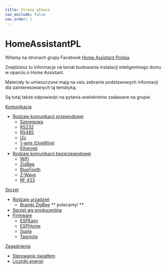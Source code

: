 ```yaml
---
title: Strona główna
nav_exclude: false
nav_order: 1
---
```


# HomeAssistantPL
Witamy na stronach grupy Facebook [Home Assistant Polska](https://www.facebook.com/groups/homeassistantpolska).

Znajdziesz tu informacje na temat budowania instalacji inteligentnego domu w oparciu o Home Assistant.

Materiały tu umieszczone mają na celu zebranie podstawowych informacji dla zainteresowanych tą tematyką.

Są tutaj także odpowiedzi na pytania wielokrotnie zadawane na grupie.

[Komunikacja](komunikacja/index)
* [Rodzaje komunikacji przewodowej](komunikacja/Rodzaje%20komunikacji%20przewodowej)
	* [Szeregowa](komunikacja/Szeregowa)
	* [RS232](komunikacja/RS232)
	* [RS485](komunikacja/RS485)
	* [i2c](komunikacja/i2c)
	* [1-wire (OneWire)](komunikacja/1-wire%20(OneWire))
	* [Ethernet](komunikacja/Ethernet)
* [Rodzaje komunikacji bezprzewodowej](komunikacja/Rodzaje%20komunikacji%20bezprzewodowej)
	* [WiFi](komunikacja/WiFi)
	* [ZigBee](komunikacja/ZigBee)
	* [BlueTooth](komunikacja/BlueTooth)
	* [Z-Wave](komunikacja/Z-Wave)
	* [RF 433](komunikacja/RF%20433)

[Sprzęt](sprzęt/index)
* [Rodzaje urządzeń](sprzęt/rodzaje/index)
	* [Bramki ZigBee](sprzęt/rodzaje/Bramki%20ZigBee) ** polecamy! **
* [Sprzęt wg producentów](sprzęt/producenci/index)
* [Firmware](sprzęt/firmware/index)
	* [ESPEasy](sprzęt/firmware/ESPEasy)
	* [ESPHome](sprzęt/firmware/ESPHome)
	* [Supla](sprzęt/firmware/Supla)
	* [Tasmota](sprzęt/firmware/Tasmota)

[Zagadnienia](zagadnienia/index)
* [Sterowanie światłem](zagadnienia/Sterowanie%20światłem)
* [Liczniki energii](zagadnienia/Liczniki%20energii)
